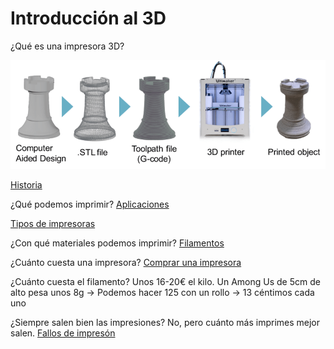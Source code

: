# Introducción al 3D
¿Qué es una impresora 3D? 

![proceso impresión](./images/3D-printing-process-chain.png)

[Historia](./0.1.Historia.md)

¿Qué podemos imprimir? [Aplicaciones](./0.2.Aplicaciones.md)

[Tipos de impresoras](./0.3.Tecnologias3D.md)

¿Con qué materiales podemos imprimir? [Filamentos](./4.0.Filamentos.md)

¿Cuánto cuesta una impresora? [Comprar una impresora](./0.4.ComprarImpresora3d.md)

¿Cuánto cuesta el filamento? Unos 16-20€ el kilo. Un Among Us de 5cm de alto pesa unos 8g -> Podemos hacer 125 con un rollo -> 13 céntimos cada uno

¿Siempre salen bien las impresiones? No, pero cuánto más imprimes mejor salen. [Fallos de impresón](./7.5.FallosImpresion.md)

